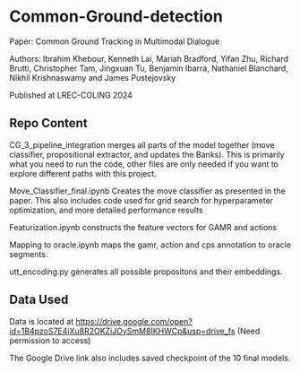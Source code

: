 # Common-Ground-detection

Paper: Common Ground Tracking in Multimodal Dialogue

Authors: Ibrahim Khebour, Kenneth Lai, Mariah Bradford, Yifan Zhu, Richard Brutti, Christopher Tam, Jingxuan Tu, Benjamin Ibarra, Nathaniel Blanchard, Nikhil Krishnaswamy and James Pustejovsky

Published at LREC-COLING 2024

## Repo Content

CG_3_pipeline_integration merges all parts of the model together (move classifier, propositional extractor, and updates the Banks). This is primarily what you need to run the code, other files are only needed if you want to explore different paths with this project.

Move_Classifier_final.ipynb Creates the move classifier as presented in the paper. This also includes code used for grid search for hyperparameter optimization, and more detailed performance results

Featurization.ipynb constructs the feature vectors for GAMR and actions

Mapping to oracle.ipynb maps the gamr, action and cps annotation to oracle segments.

utt_encoding.py generates all possible propositons and their embeddings.

## Data Used

Data is located at https://drive.google.com/open?id=1B4pzoS7E4iXu8R2OKZiJOySmM8IKHWCp&usp=drive_fs (Need permission to access)

The Google Drive link also includes saved checkpoint of the 10 final models.
